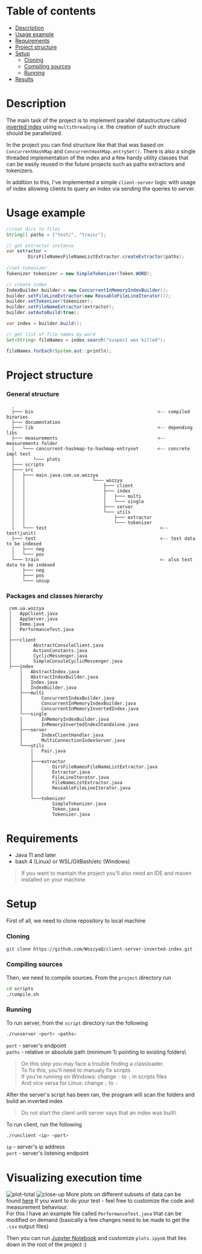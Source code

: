 # Table of contents
- [Description](#Description)
- [Usage example](#Usage-example)
- [Requirements](#Requirements)
- [Project structure](#Project-structure)
- [Setup](#Setup)
  * [Cloning](#Cloning)
  * [Compiling sources](#Compiling-sources)
  * [Running](#Running)
- [Results](#Results)

# Description
The main task of the project is to implement parallel datastructure called [inverted index](https://en.wikipedia.org/wiki/Inverted_index) using `multithreading` i.e. the creation of such structure should be parallelized.

In the project you can find structure like that that was based on `ConcurrentHashMap` and `ConcurrentHashMap.entrySet()`. There is also a single threaded implementation of the index and a few handy utility classes that can be easily reused in the future projects such as paths extractors and tokenizers.

In addition to this, I've implemented a simple `client-server` logic with usage of index allowing clients to query an index via sending the queries to server.
# Usage example
```java
//root dirs to files
String[] paths = {"test/", "train/"};

// get extractor instance
var extractor =
        DirsFileNamesFileNameListExtractor.createExtractor(paths);
        
//set tokenizer
Tokenizer tokenizer = new SimpleTokenizer(Token.WORD);

// create index
IndexBuilder builder = new ConcurrentInMemoryIndexBuilder();
builder.setFileLineExtractor(new ReusableFileLineIterator());
builder.setTokenizer(tokenizer);
builder.setFileNameExtractor(extractor);
builder.setAutoBuild(true);

var index = builder.build();

// get list of file names by word
Set<String> fileNames = index.search("suspect was killed");

fileNames.forEach(System.out::println);
```

# Project structure
### General structure
```
  .
  ├─── bin                                              <-- compiled binaries
  ├─── documentation 
  ├─── lib                                              <-- depending libs
  ├─── measurements                                     <-- measurements folder
  │   └─── concurrent-hashmap-to-hashmap-entryset       <-- concrete impl test      
  │       └─── plots     
  ├─── scripts                                          
  ├─── src
  │   ├─── main.java.com.ua.wozzya
  │   │                         └─── wozzya
  │   │                             ├─── client
  │   │                             ├─── index
  │   │                             │   ├─── multi
  │   │                             │   └─── single
  │   │                             ├─── server
  │   │                             └─── utils
  │   │                                 ├─── extractor
  │   │                                 └─── tokenizer
  │   └─── test                                          <-- test(junit)
  ├─── test                                              <-- text data to be indexed
  │   ├─── neg
  │   └─── pos
  └─── train                                             <- also text data to be indexed
      ├─── neg
      ├─── pos
      └─── unsup
```

### Packages and classes hierarchy
```
 com.ua.wozzya
 │   AppClient.java    
 │   AppServer.java                                          
 │   Demo.java                                              
 │   PerformanceTest.java                                   
 │
 ├───client
 │        AbstractConsoleClient.java
 │        ActionConstants.java
 │        CyclicMessenger.java
 │        SimpleConsoleCyclicMessenger.java
 ├───index
     │   AbstractIndex.java
     │   AbstractIndexBuilder.java
     │   Index.java
     │   IndexBuilder.java
     ├───multi
     │       ConcurrentIndexBuilder.java
     │       ConcurrentInMemoryIndexBuilder.java
     │       ConcurrentInMemoryInvertedIndex.java
     └───single
     │       InMemoryIndexBuilder.java
     │       InMemoryInvertedIndexStandalone.java
     ├───server
     │       IndexClientHandler.java
     │       MultiConnectionIndexServer.java
     └───utils
         │   Pair.java
         │
         ├───extractor
         │       DirsFileNamesFileNameListExtractor.java
         │       Extractor.java
         │       FileLineIterator.java
         │       FileNameListExtractor.java
         │       ReusableFileLineIterator.java
         │
         └───tokenizer
                 SimpleTokenizer.java
                 Token.java
                 Tokenizer.java
```
# Requirements
- Java 11 and later 
- bash 4 (Linux) or WSL/GitBash/etc (Windows)
> If you want to mantain the project you'll also need an IDE and maven installed on your machine

# Setup
First of all, we need to clone repository to local machine
### Cloning
```sh
git clone https://github.com/WozzyaQ/client-server-inverted-index.git
```
### Compiling sources
Then, we need to compile sources. From the `project` directory run
```sh
cd scripts
./compile.sh
```
### Running
To run server, from the `script` directory run the following
```sh
./runserver <port> <paths>
```
`port` - server's endpoint\
`paths` - relative or absolute path (minimum 1) pointing to existing folders\

> On this step you may face a trouble finding a classloader.\
To fix this, you'll need to manualy fix scripts\
If you're running on Windows: change `:` to `;` in scripts files\
And vice versa for Linux: change `;` to `:`

After the server's script has been ran, the program will scan the folders and build an inverted index
>Do not start the client until server says that an index was built\

To run client, run the following
```sh
./runclient <ip> <port>
```
`ip` - server's ip address\
`port` - server's listening endpoint


# Visualizing execution time
![plot-total](./measurements/concurrent-hashmap-to-hashmap-entryset/plots/total.jpg)
![close-up](./measurements/concurrent-hashmap-to-hashmap-entryset/plots/close-up.jpg)
More plots on different subsets of data can be found [here](./measurements/concurrent-hashmap-to-hashmap-entryset)
If you want to do your test - feel free to customize the code and measurement behaviour.\
For this I have an example file called `PerformanceTest.java` that can be modified on demand (basically a few changes need to be made to get the `.csv` output files)

Then you can run [Jupyter Notebook](https://jupyter.org) and customize `plots.ipynb` that lies down in the root of the project :)
